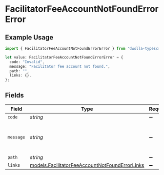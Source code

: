 # FacilitatorFeeAccountNotFoundErrorError

## Example Usage

```typescript
import { FacilitatorFeeAccountNotFoundErrorError } from "dwolla-typescript/models";

let value: FacilitatorFeeAccountNotFoundErrorError = {
  code: "Invalid",
  message: "Facilitator fee account not found.",
  path: "",
  links: {},
};
```

## Fields

| Field                                                                                                  | Type                                                                                                   | Required                                                                                               | Description                                                                                            | Example                                                                                                |
| ------------------------------------------------------------------------------------------------------ | ------------------------------------------------------------------------------------------------------ | ------------------------------------------------------------------------------------------------------ | ------------------------------------------------------------------------------------------------------ | ------------------------------------------------------------------------------------------------------ |
| `code`                                                                                                 | *string*                                                                                               | :heavy_minus_sign:                                                                                     | N/A                                                                                                    | Invalid                                                                                                |
| `message`                                                                                              | *string*                                                                                               | :heavy_minus_sign:                                                                                     | N/A                                                                                                    | Facilitator fee account not found.                                                                     |
| `path`                                                                                                 | *string*                                                                                               | :heavy_minus_sign:                                                                                     | N/A                                                                                                    |                                                                                                        |
| `links`                                                                                                | [models.FacilitatorFeeAccountNotFoundErrorLinks](../models/facilitatorfeeaccountnotfounderrorlinks.md) | :heavy_minus_sign:                                                                                     | N/A                                                                                                    | {}                                                                                                     |